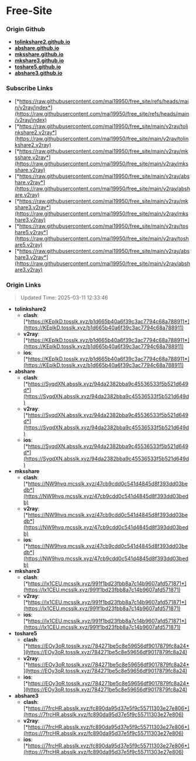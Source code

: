 # Free-Site

### Origin Github

- [**tolinkshare2.github.io**](https://github.com/tolinkshare2/tolinkshare2.github.io)
- [**abshare.github.io**](https://github.com/abshare/abshare.github.io)
- [**mksshare.github.io**](https://github.com/mksshare/mksshare.github.io)
- [**mkshare3.github.io**](https://github.com/mkshare3/mkshare3.github.io)
- [**toshare5.github.io**](https://github.com/toshare5/toshare5.github.io)
- [**abshare3.github.io**](https://github.com/abshare3/abshare3.github.io)

### Subscribe Links

- [*https://raw.githubusercontent.com/mai19950/free_site/refs/heads/main/v2ray/index*](https://raw.githubusercontent.com/mai19950/free_site/refs/heads/main/v2ray/index)
- [*https://raw.githubusercontent.com/mai19950/free_site/main/v2ray/tolinkshare2.v2ray*](https://raw.githubusercontent.com/mai19950/free_site/main/v2ray/tolinkshare2.v2ray)
- [*https://raw.githubusercontent.com/mai19950/free_site/main/v2ray/mksshare.v2ray*](https://raw.githubusercontent.com/mai19950/free_site/main/v2ray/mksshare.v2ray)
- [*https://raw.githubusercontent.com/mai19950/free_site/main/v2ray/abshare.v2ray*](https://raw.githubusercontent.com/mai19950/free_site/main/v2ray/abshare.v2ray)
- [*https://raw.githubusercontent.com/mai19950/free_site/main/v2ray/mkshare3.v2ray*](https://raw.githubusercontent.com/mai19950/free_site/main/v2ray/mkshare3.v2ray)
- [*https://raw.githubusercontent.com/mai19950/free_site/main/v2ray/toshare5.v2ray*](https://raw.githubusercontent.com/mai19950/free_site/main/v2ray/toshare5.v2ray)
- [*https://raw.githubusercontent.com/mai19950/free_site/main/v2ray/abshare3.v2ray*](https://raw.githubusercontent.com/mai19950/free_site/main/v2ray/abshare3.v2ray)

### Origin Links

> Updated Time: 2025-03-11 12:33:46

- **tolinkshare2**
  - **clash**: [*https://KEplkD.tosslk.xyz/b1d665b40a6f39c3ac7794c68a788911*](https://KEplkD.tosslk.xyz/b1d665b40a6f39c3ac7794c68a788911)
  - **v2ray**: [*https://KEplkD.tosslk.xyz/b1d665b40a6f39c3ac7794c68a788911*](https://KEplkD.tosslk.xyz/b1d665b40a6f39c3ac7794c68a788911)
  - **ios**: [*https://KEplkD.tosslk.xyz/b1d665b40a6f39c3ac7794c68a788911*](https://KEplkD.tosslk.xyz/b1d665b40a6f39c3ac7794c68a788911)
- **abshare**
  - **clash**: [*https://SyqdXN.absslk.xyz/94da2382bba9c45536533f5b521d649d*](https://SyqdXN.absslk.xyz/94da2382bba9c45536533f5b521d649d)
  - **v2ray**: [*https://SyqdXN.absslk.xyz/94da2382bba9c45536533f5b521d649d*](https://SyqdXN.absslk.xyz/94da2382bba9c45536533f5b521d649d)
  - **ios**: [*https://SyqdXN.absslk.xyz/94da2382bba9c45536533f5b521d649d*](https://SyqdXN.absslk.xyz/94da2382bba9c45536533f5b521d649d)
- **mksshare**
  - **clash**: [*https://NW9hvq.mcsslk.xyz/47cb9cdd0c541d4845d8f393dd03bedb*](https://NW9hvq.mcsslk.xyz/47cb9cdd0c541d4845d8f393dd03bedb)
  - **v2ray**: [*https://NW9hvq.mcsslk.xyz/47cb9cdd0c541d4845d8f393dd03bedb*](https://NW9hvq.mcsslk.xyz/47cb9cdd0c541d4845d8f393dd03bedb)
  - **ios**: [*https://NW9hvq.mcsslk.xyz/47cb9cdd0c541d4845d8f393dd03bedb*](https://NW9hvq.mcsslk.xyz/47cb9cdd0c541d4845d8f393dd03bedb)
- **mkshare3**
  - **clash**: [*https://lx1CEU.mcsslk.xyz/991f1bd23fbb8a7c14b9607afd571871*](https://lx1CEU.mcsslk.xyz/991f1bd23fbb8a7c14b9607afd571871)
  - **v2ray**: [*https://lx1CEU.mcsslk.xyz/991f1bd23fbb8a7c14b9607afd571871*](https://lx1CEU.mcsslk.xyz/991f1bd23fbb8a7c14b9607afd571871)
  - **ios**: [*https://lx1CEU.mcsslk.xyz/991f1bd23fbb8a7c14b9607afd571871*](https://lx1CEU.mcsslk.xyz/991f1bd23fbb8a7c14b9607afd571871)
- **toshare5**
  - **clash**: [*https://EOy3oR.tosslk.xyz/784271be5c8e59656df9017879fc8a24*](https://EOy3oR.tosslk.xyz/784271be5c8e59656df9017879fc8a24)
  - **v2ray**: [*https://EOy3oR.tosslk.xyz/784271be5c8e59656df9017879fc8a24*](https://EOy3oR.tosslk.xyz/784271be5c8e59656df9017879fc8a24)
  - **ios**: [*https://EOy3oR.tosslk.xyz/784271be5c8e59656df9017879fc8a24*](https://EOy3oR.tosslk.xyz/784271be5c8e59656df9017879fc8a24)
- **abshare3**
  - **clash**: [*https://7frcHR.absslk.xyz/fc890da95d37e5f9c55711303e27e806*](https://7frcHR.absslk.xyz/fc890da95d37e5f9c55711303e27e806)
  - **v2ray**: [*https://7frcHR.absslk.xyz/fc890da95d37e5f9c55711303e27e806*](https://7frcHR.absslk.xyz/fc890da95d37e5f9c55711303e27e806)
  - **ios**: [*https://7frcHR.absslk.xyz/fc890da95d37e5f9c55711303e27e806*](https://7frcHR.absslk.xyz/fc890da95d37e5f9c55711303e27e806)
